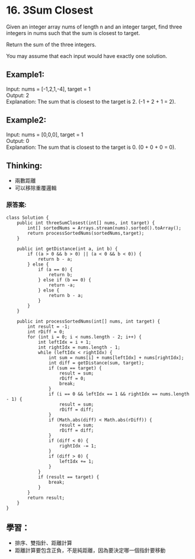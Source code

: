 # 16. 3Sum Closest
Given an integer array nums of length n and an integer target, find three integers in nums such that the sum is closest to target.

Return the sum of the three integers.

You may assume that each input would have exactly one solution.

## Example1:
Input: nums = [-1,2,1,-4], target = 1 \
Output: 2 \
Explanation: The sum that is closest to the target is 2. (-1 + 2 + 1 = 2).

## Example2:
Input: nums = [0,0,0], target = 1\
Output: 0\
Explanation: The sum that is closest to the target is 0. (0 + 0 + 0 = 0).

## Thinking:
- 兩數距離
- 可以移除重覆邏輯

### 原答案:
```
class Solution {
    public int threeSumClosest(int[] nums, int target) {
        int[] sortedNums = Arrays.stream(nums).sorted().toArray();
        return processSortedNums(sortedNums,target);
    }

    public int getDistance(int a, int b) {
        if ((a > 0 && b > 0) || (a < 0 && b < 0)) {
            return b - a;
        } else {
            if (a == 0) {
                return b;
            } else if (b == 0) {
                return -a;
            } else {
                return b - a;
            }
        }
    }

    public int processSortedNums(int[] nums, int target) {
        int result = -1;
        int rDiff = 0;
        for (int i = 0; i < nums.length - 2; i++) {
            int leftIdx = i + 1;
            int rightIdx = nums.length - 1;
            while (leftIdx < rightIdx) {
                int sum = nums[i] + nums[leftIdx] + nums[rightIdx];
                int diff = getDistance(sum, target);
                if (sum == target) {
                    result = sum;
                    rDiff = 0;
                    break;
                }
                if (i == 0 && leftIdx == 1 && rightIdx == nums.length - 1) {
                    result = sum;
                    rDiff = diff;
                }
                if (Math.abs(diff) < Math.abs(rDiff)) {
                    result = sum;
                    rDiff = diff;
                }
                if (diff < 0) {
                    rightIdx -= 1;
                }
                if (diff > 0) {
                    leftIdx += 1;
                }
            }
            if (result == target) {
                break;
            }
        }
        return result;
    }
}
```

## 學習：
- 排序、雙指針、距離計算
- 距離計算要包含正負，不是純距離，因為要決定哪一個指針要移動